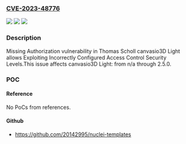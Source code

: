 ### [CVE-2023-48776](https://cve.mitre.org/cgi-bin/cvename.cgi?name=CVE-2023-48776)
![](https://img.shields.io/static/v1?label=Product&message=canvasio3D%20Light&color=blue)
![](https://img.shields.io/static/v1?label=Version&message=n%2Fa%3C%3D%202.5.0%20&color=brighgreen)
![](https://img.shields.io/static/v1?label=Vulnerability&message=CWE-862%20Missing%20Authorization&color=brighgreen)

### Description

Missing Authorization vulnerability in Thomas Scholl canvasio3D Light allows Exploiting Incorrectly Configured Access Control Security Levels.This issue affects canvasio3D Light: from n/a through 2.5.0.

### POC

#### Reference
No PoCs from references.

#### Github
- https://github.com/20142995/nuclei-templates

